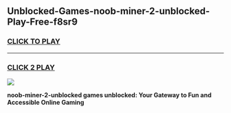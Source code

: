 
## Unblocked-Games-noob-miner-2-unblocked-Play-Free-f8sr9
<h3>
<a href="https://premium76.site?title=noob-miner-2-unblocked&ref=23A">CLICK TO PLAY</a></h3>
<hr>

<h3>
<a href="https://premium76.site?title=noob-miner-2-unblocked&ref=23A">CLICK 2 PLAY</a>
  
</h3>

<a href="https://premium76.site?title=noob-miner-2-unblocked&ref=23A"><img src="https://clearcache.store/games.png"></a>


**noob-miner-2-unblocked games unblocked: Your Gateway to Fun and Accessible Online Gaming**
